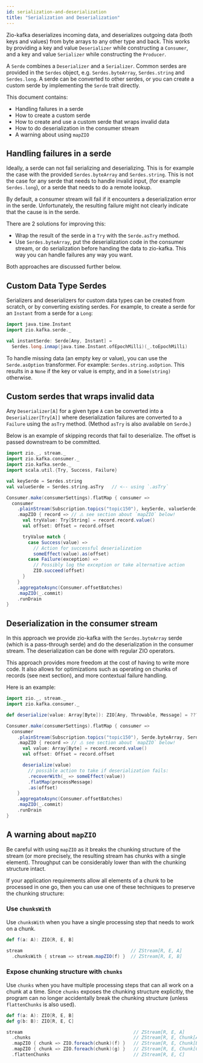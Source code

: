 ```yaml
---
id: serialization-and-deserialization
title: "Serialization and Deserialization"
---
```


Zio-kafka deserializes incoming data, and deserializes outgoing data (both keys and values) from byte arrays to any
other type and back. This works by providing a key and value `Deserializer` while constructing a `Consumer`,
and a key and value `Serializer` while constructing the `Producer`.

A `Serde` combines a `Deserializer` and a `Serializer`. Common serdes are provided in the `Serdes` object, e.g.
`Serdes.byteArray`, `Serdes.string` and `Serdes.long`. A serde can be converted to other serdes, or you can create a
custom serde by implementing the `Serde` trait directly.

This document contains:

- Handling failures in a serde
- How to create a custom serde
- How to create and use a custom serde that wraps invalid data
- How to do deserialization in the consumer stream
- A warning about using `mapZIO`

## Handling failures in a serde

Ideally, a serde can not fail serializing and deserializing. This is for example the case with the provided
`Serdes.byteArray` and `Serdes.string`. This is not the case for any serde that needs to handle invalid input,
(for example `Serdes.long`), or a serde that needs to do a remote lookup.

By default, a consumer stream will fail if it encounters a deserialization error in the serde. Unfortunately, the
resulting failure might not clearly indicate that the cause is in the serde.

There are 2 solutions for improving this:

- Wrap the result of the serde in a `Try` with the `Serde.asTry` method.
- Use `Serdes.byteArray`, put the deserialization code in the consumer stream, or do serialization before handing the
  data to zio-kafka. This way you can handle failures any way you want.

Both approaches are discussed further below.

## Custom Data Type Serdes

Serializers and deserializers for custom data types can be created from scratch, or by converting existing
serdes. For example, to create a serde for an `Instant` from a serde for a `Long`:

```scala
import java.time.Instant
import zio.kafka.serde._

val instantSerde: Serde[Any, Instant] =
  Serdes.long.inmap(java.time.Instant.ofEpochMilli)(_.toEpochMilli)
```

To handle missing data (an empty key or value), you can use the `Serde.asOption` transformer. For example:
`Serdes.string.asOption`. This results in a `None` if the key or value is empty, and in a `Some(string)` otherwise.

## Custom serdes that wraps invalid data

Any `Deserializer[A]` for a given type `A` can be converted into  a `Deserializer[Try[A]]` where deserialization
failures are converted to a `Failure` using the `asTry` method. (Method `asTry` is also available on `Serde`.)

Below is an example of skipping records that fail to deserialize. The offset is passed downstream to be committed.

```scala
import zio._, stream._
import zio.kafka.consumer._
import zio.kafka.serde._
import scala.util.{Try, Success, Failure}

val keySerde = Serdes.string
val valueSerde = Serdes.string.asTry   // <-- using `.asTry`

Consumer.make(consumerSettings).flatMap { consumer =>
  consumer
    .plainStream(Subscription.topics("topic150"), keySerde, valueSerde)
    .mapZIO { record => // ⚠️ see section about `mapZIO` below!
      val tryValue: Try[String] = record.record.value()
      val offset: Offset = record.offset

      tryValue match {
        case Success(value) =>
          // Action for successful deserialization
          someEffect(value).as(offset)
        case Failure(exception) =>
          // Possibly log the exception or take alternative action
          ZIO.succeed(offset)
      }
    }
    .aggregateAsync(Consumer.offsetBatches)
    .mapZIO(_.commit)
    .runDrain
}
```

## Deserialization in the consumer stream

In this approach we provide zio-kafka with the `Serdes.byteArray` serde (which is a pass-through serde) and do the
deserialization in the consumer stream. The deserialization can be done with regular ZIO operators.

This approach provides more freedom at the cost of having to write more code. It also allows for optimizations such as
operating on chunks of records (see next section), and more contextual failure handling.

Here is an example:

```scala
import zio._, stream._
import zio.kafka.consumer._

def deserialize(value: Array[Byte]): ZIO[Any, Throwable, Message] = ???

Consumer.make(consumerSettings).flatMap { consumer =>
  consumer
    .plainStream(Subscription.topics("topic150"), Serde.byteArray, Serde.byteArray)
    .mapZIO { record => // ⚠️ see section about `mapZIO` below!
      val value: Array[Byte] = record.record.value()
      val offset: Offset = record.offset

      deserialize(value)
        // possible action to take if deserialization fails:
        .recoverWith(_ => someEffect(value))
        .flatMap(processMessage)
        .as(offset)
    }
    .aggregateAsync(Consumer.offsetBatches)
    .mapZIO(_.commit)
    .runDrain
}
```

## A warning about `mapZIO`

Be careful with using `mapZIO` as it breaks the chunking structure of the stream (or more precisely, the resulting
stream has chunks with a single element). Throughput can be considerably lower than with the chunking structure intact.

If your application requirements allow all elements of a chunk to be processed in one go, then you can use one of these
techniques to preserve the chunking structure:

### Use `chunksWith`

Use `chunksWith` when you have a single processing step that needs to work on a chunk.

```scala
def f(a: A): ZIO[R, E, B]

stream                                        // ZStream[R, E, A]
  .chunksWith { stream => stream.mapZIO(f) }  // ZStream[R, E, B]
```

### Expose chunking structure with `chunks`

Use `chunks` when you have multiple processing steps that can all work on a chunk at a time. Since `chunks` exposes the
chunking structure explicitly, the program can no longer accidentally break the chunking structure (unless
`flattenChunks` is also used).

```scala
def f(a: A): ZIO[R, E, B]
def g(b: B): ZIO[R, E, C]

stream                                         // ZStream[R, E, A]
  .chunks                                      // ZStream[R, E, Chunk[A]]
  .mapZIO { chunk => ZIO.foreach(chunk)(f) }   // ZStream[R, E, Chunk[B]]
  .mapZIO { chunk => ZIO.foreach(chunk)(g) }   // ZStream[R, E, Chunk[C]]
  .flattenChunks                               // ZStream[R, E, C]
```

